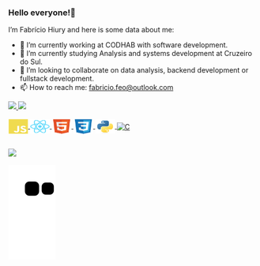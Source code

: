 ### Hello everyone!👋

I’m Fabrício Hiury and here is some data about me:

- 🔭 I’m currently working at CODHAB with software development.
- 🌱 I’m currently studying Analysis and systems development at Cruzeiro do Sul.
- 👯 I’m looking to collaborate on data analysis, backend development or fullstack development.
- 📫 How to reach me: fabricio.feo@outlook.com
<div><a href="https://github.com/FabricioHiury">
  <img height="180em" src="https://github-readme-stats.vercel.app/api?username=FabricioHiury&count_private=true&show_icons=true&theme=blueberry"/>
  <img height="180em" src="https://github-readme-stats.vercel.app/api/top-langs/?username=FabricioHiury&layout=compact&langs_count=8&theme=blueberry"/>
  </div>
<div style="display: inline_block"><br>
  <img align="center" alt="Js" height="30" width="40" src="https://raw.githubusercontent.com/devicons/devicon/master/icons/javascript/javascript-plain.svg">
  <img align="center" alt="React" height="30" width="40" src="https://raw.githubusercontent.com/devicons/devicon/master/icons/react/react-original.svg">
  <img align="center" alt="HTML" height="30" width="40" src="https://raw.githubusercontent.com/devicons/devicon/master/icons/html5/html5-original.svg">
  <img align="center" alt="CSS" height="30" width="40" src="https://raw.githubusercontent.com/devicons/devicon/master/icons/css3/css3-original.svg">
  <img align="center" alt="Python" height="30" width="40" src="https://raw.githubusercontent.com/devicons/devicon/master/icons/python/python-original.svg">
  <img align="center" alt="C" height="30" width="40" src="https://cdn.jsdelivr.net/gh/devicons/devicon/icons/c/c-original.svg">
</div>
  
  ##
 
<div>  
  <a href="https://www.linkedin.com/in/fabricio-hiury/" target="_blank"><img src="https://img.shields.io/badge/-LinkedIn-%230077B5?style=for-the-badge&logo=linkedin&logoColor=white" target="_blank"></a> 
 
  ![Snake animation](https://github.com/rafaballerini/rafaballerini/blob/output/github-contribution-grid-snake.svg)
 
</div>
